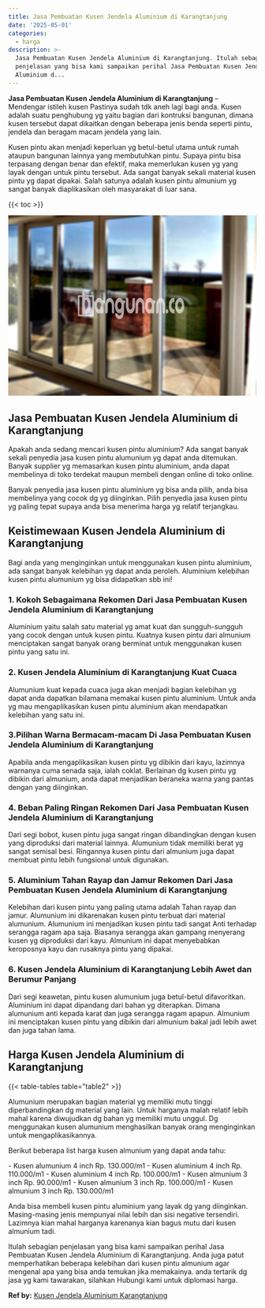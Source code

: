 ```yaml
---
title: Jasa Pembuatan Kusen Jendela Aluminium di Karangtanjung
date: '2025-05-01'
categories:
  - harga
description: >-
  Jasa Pembuatan Kusen Jendela Aluminium di Karangtanjung. Itulah sebagian
  penjelasan yang bisa kami sampaikan perihal Jasa Pembuatan Kusen Jendela
  Aluminium d...
---
```


**Jasa Pembuatan Kusen Jendela Aluminium di Karangtanjung** – Mendengar istileh kusen Pastinya sudah tdk aneh lagi bagi anda. Kusen adalah suatu penghubung yg yaitu bagian dari kontruksi bangunan, dimana kusen tersebut dapat dikaitkan dengan beberapa jenis benda seperti pintu, jendela dan beragam macam jendela yang lain.

Kusen pintu akan menjadi keperluan yg betul-betul utama untuk rumah ataupun bangunan lainnya yang membutuhkan pintu. Supaya pintu bisa terpasang dengan benar dan efektif, maka memerlukan kusen yg yang layak dengan untuk pintu tersebut. Ada sangat banyak sekali material kusen pintu yg dapat dipakai. Salah satunya adalah kusen pintu almunium yg sangat banyak diaplikasikan oleh masyarakat di luar sana.

{{< toc >}}

![Jasa Pembuatan Kusen Jendela Aluminium di Karangtanjung](/images/harga-kusen-jendela-alumunium-46.png)

## Jasa Pembuatan Kusen Jendela Aluminium di Karangtanjung

Apakah anda sedang mencari kusen pintu aluminium? Ada sangat banyak sekali penyedia jasa kusen pintu alumunium yg dapat anda ditemukan. Banyak supplier yg memasarkan kusen pintu aluminium, anda dapat membelinya di toko terdekat maupun membeli dengan online di toko online.

Banyak penyedia jasa kusen pintu aluminium yg bisa anda pilih, anda bisa membelinya yang cocok dg yg diinginkan. Pilih penyedia jasa kusen pintu yg paling tepat supaya anda bisa menerima harga yg relatif terjangkau.

## Keistimewaan Kusen Jendela Aluminium di Karangtanjung

Bagi anda yang menginginkan untuk menggunakan kusen pintu aluminium, ada sangat banyak kelebihan yg dapat anda peroleh. Aluminium kelebihan kusen pintu alumunium yg bisa didapatkan sbb ini!

### 1\. Kokoh Sebagaimana Rekomen Dari Jasa Pembuatan Kusen Jendela Aluminium di Karangtanjung

Aluminium yaitu salah satu material yg amat kuat dan sungguh-sungguh yang cocok dengan untuk kusen pintu. Kuatnya kusen pintu dari almunium menciptakan sangat banyak orang berminat untuk menggunakan kusen pintu yang satu ini.

### 2\. Kusen Jendela Aluminium di Karangtanjung Kuat Cuaca

Alumunium kuat kepada cuaca juga akan menjadi bagian kelebihan yg dapat anda dapatkan bilamana memakai kusen pintu aluminium. Untuk anda yg mau mengaplikasikan kusen pintu aluminium akan mendapatkan kelebihan yang satu ini.

### 3.Pilihan Warna Bermacam-macam Di Jasa Pembuatan Kusen Jendela Aluminium di Karangtanjung

Apabila anda mengaplikasikan kusen pintu yg dibikin dari kayu, lazimnya warnanya cuma senada saja, ialah coklat. Berlainan dg kusen pintu yg dibikin dari almunium, anda dapat menjadikan beraneka warna yang pantas dengan yang diinginkan.

### 4\. Beban Paling Ringan Rekomen Dari Jasa Pembuatan Kusen Jendela Aluminium di Karangtanjung

Dari segi bobot, kusen pintu juga sangat ringan dibandingkan dengan kusen yang diproduksi dari material lainnya. Alumunium tidak memiliki berat yg sangat semisal besi. Ringannya kusen pintu dari almunium juga dapat membuat pintu lebih fungsional untuk digunakan.

### 5\. Aluminium Tahan Rayap dan Jamur Rekomen Dari Jasa Pembuatan Kusen Jendela Aluminium di Karangtanjung

Kelebihan dari kusen pintu yang paling utama adalah Tahan rayap dan jamur. Alumunium ini dikarenakan kusen pintu terbuat dari material alumunium. Alumunium ini menjadikan kusen pintu tadi sangat Anti terhadap serangga ragam apa saja. Biasanya serangga akan gampang menyerang kusen yg diproduksi dari kayu. Almunium ini dapat menyebabkan keroposnya kayu dan rusaknya pintu yang dipakai.

### 6\. Kusen Jendela Aluminium di Karangtanjung Lebih Awet dan Berumur Panjang

Dari segi keawetan, pintu kusen alumunium juga betul-betul difavoritkan. Aluminium ini dapat dipandang dari bahan yg diterapkan. Dimana alumunium anti kepada karat dan juga serangga ragam apapun. Almunium ini menciptakan kusen pintu yang dibikin dari almunium bakal jadi lebih awet dan juga tahan lama.

## Harga Kusen Jendela Aluminium di Karangtanjung

{{< table-tables table="table2" >}}

Alumunium merupakan bagian material yg memiliki mutu tinggi diperbandingkan dg material yang lain. Untuk harganya malah relatif lebih mahal karena diwujudkan dg bahan yg memiliki mutu unggul. Dg menggunakan kusen alumunium menghasilkan banyak orang menginginkan untuk mengaplikasikannya.

Berikut beberapa list harga kusen almunium yang dapat anda tahu:

\- Kusen alumunium 4 inch Rp. 130.000/m1 - Kusen aluminium 4 inch Rp. 110.000/m1 - Kusen aluminium 4 inch Rp. 100.000/m1 - Kusen almunium 3 inch Rp. 90.000/m1 - Kusen almunium 3 inch Rp. 100.000/m1 - Kusen almunium 3 inch Rp. 130.000/m1

Anda bisa membeli kusen pintu aluminium yang layak dg yang diinginkan. Masing-masing jenis mempunyai nilai lebih dan sisi negative tersendiri. Lazimnya kian mahal harganya karenanya kian bagus mutu dari kusen almunium tadi.

Itulah sebagian penjelasan yang bisa kami sampaikan perihal Jasa Pembuatan Kusen Jendela Aluminium di Karangtanjung. Anda juga patut memperhatikan beberapa kelebihan dari kusen pintu almunium agar mengenal apa yang bisa anda temukan jika memakainya. anda tertarik dg jasa yg kami tawarakan, silahkan Hubungi kami untuk diplomasi harga.

**Ref by:** [Kusen Jendela Aluminium Karangtanjung](https://id.wikipedia.org/wiki/Kusen)
